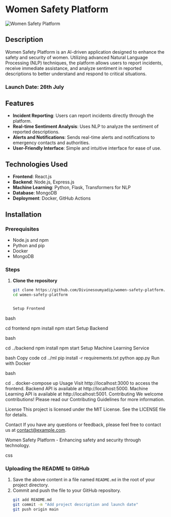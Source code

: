 # Women Safety Platform

![Women Safety Platform](![image](https://github.com/Divinesoumyadip/DIVINESHIELD/assets/172062256/627c4cb4-3bc1-48e3-908a-6fac1c46bc23)
)

## Description

Women Safety Platform is an AI-driven application designed to enhance the safety and security of women. Utilizing advanced Natural Language Processing (NLP) techniques, the platform allows users to report incidents, receive immediate assistance, and analyze sentiment in reported descriptions to better understand and respond to critical situations.

### Launch Date: 26th July

## Features

- **Incident Reporting**: Users can report incidents directly through the platform.
- **Real-time Sentiment Analysis**: Uses NLP to analyze the sentiment of reported descriptions.
- **Alerts and Notifications**: Sends real-time alerts and notifications to emergency contacts and authorities.
- **User-Friendly Interface**: Simple and intuitive interface for ease of use.

## Technologies Used

- **Frontend**: React.js
- **Backend**: Node.js, Express.js
- **Machine Learning**: Python, Flask, Transformers for NLP
- **Database**: MongoDB
- **Deployment**: Docker, GitHub Actions

## Installation

### Prerequisites

- Node.js and npm
- Python and pip
- Docker
- MongoDB

### Steps

1. **Clone the repository**
   ```bash
   git clone https://github.com/Divinesoumyadip/women-safety-platform.git
   cd women-safety-platform


   Setup Frontend

bash

cd frontend
npm install
npm start
Setup Backend

bash

cd ../backend
npm install
npm start
Setup Machine Learning Service

bash
Copy code
cd ../ml
pip install -r requirements.txt
python app.py
Run with Docker

bash

cd ..
docker-compose up
Usage
Visit http://localhost:3000 to access the frontend.
Backend API is available at http://localhost:5000.
Machine Learning API is available at http://localhost:5001.
Contributing
We welcome contributions! Please read our Contributing Guidelines for more information.

License
This project is licensed under the MIT License. See the LICENSE file for details.

Contact
If you have any questions or feedback, please feel free to contact us at contact@example.com.

Women Safety Platform - Enhancing safety and security through technology.

css


### Uploading the README to GitHub

1. Save the above content in a file named `README.md` in the root of your project directory.
2. Commit and push the file to your GitHub repository.
   ```bash
   git add README.md
   git commit -m "Add project description and launch date"
   git push origin main


